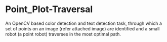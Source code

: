 # Point_Plot-Traversal
An OpenCV based color detection and text detection task, through which a set of points on an image (refer attached image) are identified and a small robot (a point robot) traverses in the most optimal path.
